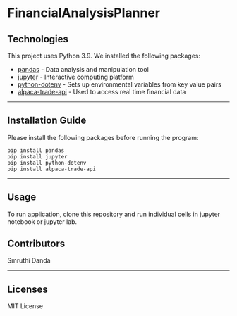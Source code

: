 # FinancialAnalysisPlanner

## Technologies

This project uses Python 3.9.
We installed the following packages:
* [pandas](https://github.com/pandas-dev/pandas) - Data analysis and manipulation tool
* [jupyter](https://github.com/jupyter) - Interactive computing platform
* [python-dotenv](https://github.com/theskumar/python-dotenv) - Sets up environmental variables from key value pairs
* [alpaca-trade-api](https://github.com/alpacahq/alpaca-trade-api-python) - Used to access real time financial data

---

## Installation Guide

Please install the following packages before running the program:
```
pip install pandas
pip install jupyter
pip install python-dotenv
pip install alpaca-trade-api
```

---

## Usage

To run application, clone this repository and run individual cells in jupyter notebook or jupyter lab. 

## Contributors

Smruthi Danda

---

## Licenses

MIT License
